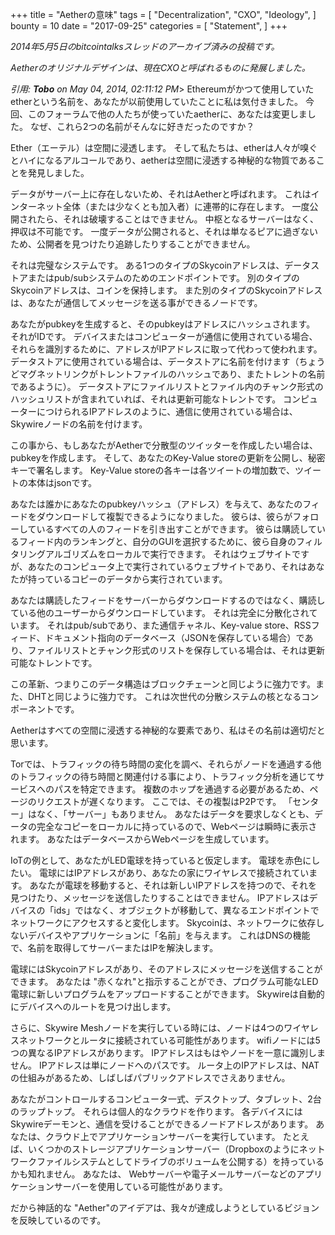 +++
title = "Aetherの意味"
tags = [
    "Decentralization",
    "CXO",
    "Ideology",
]
bounty = 10
date = "2017-09-25"
categories = [
    "Statement",
]
+++

*2014年5月5日のbitcointalksスレッドのアーカイブ済みの投稿です。*

*Aetherのオリジナルデザインは、現在CXOと呼ばれるものに発展しました。*

*引用: **Tobo** on May 04, 2014, 02:11:12 PM*>
Ethereumがかつて使用していたetherという名前を、あなたが以前使用していたことに私は気付きました。 
今回、このフォーラムで他の人たちが使っていたaetherに、あなたは変更しました。
なぜ、これら2つの名前がそんなに好きだったのですか？

Ether（エーテル）は空間に浸透します。
そして私たちは、etherは人々が嗅ぐとハイになるアルコールであり、aetherは空間に浸透する神秘的な物質であることを発見しました。

データがサーバー上に存在しないため、それはAetherと呼ばれます。
これはインターネット全体（または少なくとも加入者）に連帯的に存在します。
一度公開されたら、それは破壊することはできません。
中枢となるサーバーはなく、押収は不可能です。
一度データが公開されると、それは単なるピアに過ぎないため、公開者を見つけたり追跡したりすることができません。

それは完璧なシステムです。
ある1つのタイプのSkycoinアドレスは、データストアまたはpub/subシステムのためのエンドポイントです。
別のタイプのSkycoinアドレスは、コインを保持します。
また別のタイプのSkycoinアドレスは、あなたが通信してメッセージを送る事ができるノードです。

あなたがpubkeyを生成すると、そのpubkeyはアドレスにハッシュされます。
それがIDです。
デバイスまたはコンピューターが通信に使用されている場合、それらを識別するために、アドレスがIPアドレスに取って代わって使われます。
データストアに使用されている場合は、データストアに名前を付けます（ちょうどマグネットリンクがトレントファイルのハッシュであり、またトレントの名前であるように）。 
データストアにファイルリストとファイル内のチャンク形式のハッシュリストが含まれていれば、それは更新可能なトレントです。
コンピューターにつけられるIPアドレスのように、通信に使用されている場合は、Skywireノードの名前を付けます。

この事から、もしあなたがAetherで分散型のツイッターを作成したい場合は、pubkeyを作成します。
そして、あなたのKey-Value storeの更新を公開し、秘密キーで署名します。
Key-Value storeの各キーは各ツイートの増加数で、ツイートの本体はjsonです。

あなたは誰かにあなたのpubkeyハッシュ（アドレス）を与えて、あなたのフィードをダウンロードして複製できるようになりました。
彼らは、彼らがフォローしているすべての人のフィードを引き出すことができます。
彼らは購読しているフィード内のランキングと、自分のGUIを選択するために、彼ら自身のフィルタリングアルゴリズムをローカルで実行できます。
それはウェブサイトですが、あなたのコンピュータ上で実行されているウェブサイトであり、それはあなたが持っているコピーのデータから実行されています。

あなたは購読したフィードをサーバーからダウンロードするのではなく、購読している他のユーザーからダウンロードしています。 
それは完全に分散化されています。
それはpub/subであり、また通信チャネル、Key-value store、RSSフィード、ドキュメント指向のデータベース（JSONを保存している場合）であり、ファイルリストとチャンク形式のリストを保存している場合は、それは更新可能なトレントです。

この革新、つまりこのデータ構造はブロックチェーンと同じように強力です。また、DHTと同じように強力です。 これは次世代の分散システムの核となるコンポーネントです。

Aetherはすべての空間に浸透する神秘的な要素であり、私はその名前は適切だと思います。

Torでは、トラフィックの待ち時間の変化を調べ、それらがノードを通過する他のトラフィックの待ち時間と関連付ける事により、トラフィック分析を通じてサービスへのパスを特定できます。
複数のホップを通過する必要があるため、ページのリクエストが遅くなります。
ここでは、その複製はP2Pです。
「センター」はなく、「サーバー」もありません。
あなたはデータを要求しなくとも、データの完全なコピーをローカルに持っているので、Webページは瞬時に表示されます。
あなたはデータベースからWebページを生成しています。

IoTの例として、あなたがLED電球を持っていると仮定します。
電球を赤色にしたい。 電球にはIPアドレスがあり、あなたの家にワイヤレスで接続されています。
あなたが電球を移動すると、それは新しいIPアドレスを持つので、それを見つけたり、メッセージを送信したりすることはできません。
IPアドレスはデバイスの「ids」ではなく、オブジェクトが移動して、異なるエンドポイントでネットワークにアクセスすると変化します。
Skycoinは、ネットワークに依存しないデバイスやアプリケーションに「名前」を与えます。 これはDNSの機能で、名前を取得してサーバーまたはIPを解決します。

電球にはSkycoinアドレスがあり、そのアドレスにメッセージを送信することができます。
あなたは "赤くなれ"と指示することができ、プログラム可能なLED電球に新しいプログラムをアップロードすることができます。
Skywireは自動的にデバイスへのルートを見つけ出します。

さらに、Skywire Meshノードを実行している時には、ノードは4つのワイヤレスネットワークとルータに接続されている可能性があります。
wifiノードには5つの異なるIPアドレスがあります。
IPアドレスはもはやノードを一意に識別しません。 
IPアドレスは単にノードへのパスです。
ルータ上のIPアドレスは、NATの仕組みがあるため、しばしばパブリックアドレスでさえありません。

あなたがコントロールするコンピュータ一式、デスクトップ、タブレット、2台のラップトップ。
それらは個人的なクラウドを作ります。
各デバイスにはSkywireデーモンと、通信を受けることができるノードアドレスがあります。
あなたは、クラウド上でアプリケーションサーバーを実行しています。 
たとえば、いくつかのストレージアプリケーションサーバー（Dropboxのようにネットワークファイルシステムとしてドライブのボリュームを公開する）を持っているかも知れません。 
あなたは、 Webサーバーや電子メールサーバーなどのアプリケーションサーバーを使用している可能性があります。

だから神話的な "Aether"のアイデアは、我々が達成しようとしているビジョンを反映しているのです。
